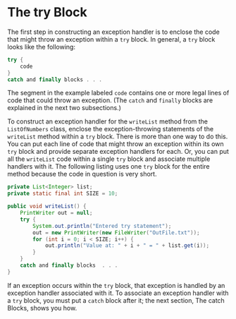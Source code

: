 # The try Block

The first step in constructing an exception handler is to enclose the code that might throw an exception within a `try` block. In general, a `try` block looks like the following:

```java
try {
    code
}
catch and finally blocks . . .
```

The segment in the example labeled `code` contains one or more legal lines of code that could throw an exception. (The `catch` and `finally` blocks are explained in the next two subsections.)

To construct an exception handler for the `writeList` method from the `ListOfNumbers` class, enclose the exception-throwing statements of the `writeList` method within a `try` block. There is more than one way to do this. You can put each line of code that might throw an exception within its own `try` block and provide separate exception handlers for each. Or, you can put all the `writeList` code within a single `try` block and associate multiple handlers with it. The following listing uses one `try` block for the entire method because the code in question is very short.

```java
private List<Integer> list;
private static final int SIZE = 10;

public void writeList() {
    PrintWriter out = null;
    try {
        System.out.println("Entered try statement");
        out = new PrintWriter(new FileWriter("OutFile.txt"));
        for (int i = 0; i < SIZE; i++) {
            out.println("Value at: " + i + " = " + list.get(i));
        }
    }
    catch and finally blocks  . . .
}
```

If an exception occurs within the `try` block, that exception is handled by an exception handler associated with it. To associate an exception handler with a `try` block, you must put a `catch` block after it; the next section, The catch Blocks, shows you how.
